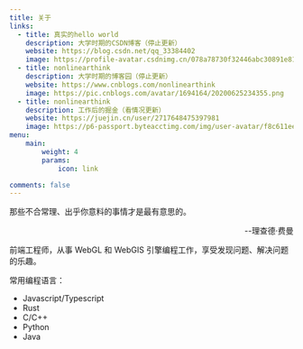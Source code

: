 ```yaml
---
title: 关于
links:
  - title: 真实的hello world
    description: 大学时期的CSDN博客（停止更新）
    website: https://blog.csdn.net/qq_33384402
    image: https://profile-avatar.csdnimg.cn/078a78730f32446abc30891e8145d555_qq_33384402.jpg
  - title: nonlinearthink
    description: 大学时期的博客园（停止更新）
    website: https://www.cnblogs.com/nonlinearthink
    image: https://pic.cnblogs.com/avatar/1694164/20200625234355.png
  - title: nonlinearthink
    description: 工作后的掘金（看情况更新）
    website: https://juejin.cn/user/2717648475397981
    image: https://p6-passport.byteacctimg.com/img/user-avatar/f8c611ee9c1dbcea297a50512fc62559~140x140.awebp
menu:
    main: 
        weight: 4
        params:
            icon: link

comments: false
---
```


那些不合常理、出乎你意料的事情才是最有意思的。
<p align="right">--理查德·费曼</p>

前端工程师，从事 WebGL 和 WebGIS 引擎编程工作，享受发现问题、解决问题的乐趣。

常用编程语言：

- Javascript/Typescript
- Rust
- C/C++
- Python
- Java
